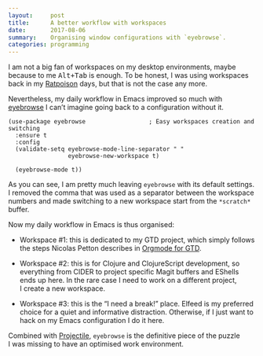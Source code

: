 ```yaml
---
layout:     post
title:      A better workflow with workspaces
date:       2017-08-06
summary:    Organising window configurations with `eyebrowse`.
categories: programming
---
```


I am not a big fan of workspaces on my desktop environments, maybe because to me
<kbd>Alt+Tab</kbd> is enough. To be honest, I was using workspaces back in my
[Ratpoison](http://www.nongnu.org/ratpoison/) days, but that is not the case any
more.

Nevertheless, my daily workflow in Emacs improved so much with
[eyebrowse](https://github.com/wasamasa/eyebrowse) I can’t imagine going back to
a configuration without it.

``` emacs-lisp
(use-package eyebrowse                  ; Easy workspaces creation and switching
  :ensure t
  :config
  (validate-setq eyebrowse-mode-line-separator " "
                 eyebrowse-new-workspace t)

  (eyebrowse-mode t))
```

As you can see, I am pretty much leaving `eyebrowse` with its default
settings. I removed the comma that was used as a separator between the workspace
numbers and made switching to a new workspace start from the `*scratch*` buffer.

Now my daily workflow in Emacs is thus organised:

- Workspace #1: this is dedicated to my GTD project, which simply follows the
  steps Nicolas Petton describes in [Orgmode for
  GTD](https://emacs.cafe/emacs/orgmode/gtd/2017/06/30/orgmode-gtd.html).

- Workspace #2: this is for Clojure and ClojureScript development, so everything
  from CIDER to project specific Magit buffers and EShells ends up here. In the
  rare case I need to work on a different project, I create a new workspace.

- Workspace #3: this is the “I need a break!” place. Elfeed is my preferred
  choice for a quiet and informative distraction. Otherwise, if I just want to
  hack on my Emacs configuration I do it here.

Combined with [Projectile](https://github.com/bbatsov/projectile), `eyebrowse`
is the definitive piece of the puzzle I was missing to have an optimised work
environment.
